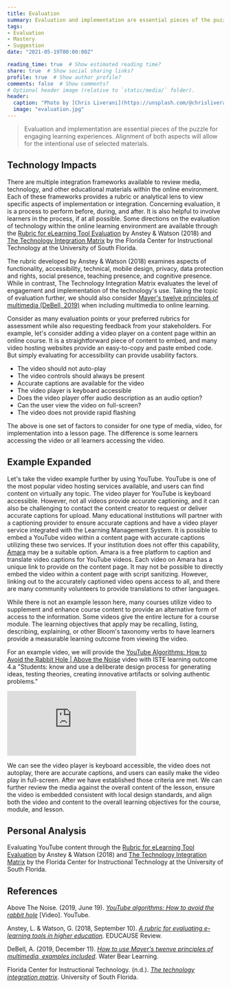 ```yaml
---
title: Evaluation
summary: Evaluation and implementation are essential pieces of the puzzle for engaging learning experiences. Alignment of both aspects will allow for the intentional use of selected materials.
tags:
- Evaluation
- Mastery
- Suggestion
date: "2021-05-19T00:00:00Z"

reading_time: true  # Show estimated reading time?
share: true  # Show social sharing links?
profile: true  # Show author profile?
comments: false  # Show comments?
# Optional header image (relative to `static/media/` folder).
header:
  caption: "Photo by [Chris Liverani](https://unsplash.com/@chrisliverani?utm_source=unsplash&amp;utm_medium=referral&amp;utm_content=creditCopyText) on [Unsplash](https://unsplash.com/s/photos/evaluation?utm_source=unsplash&amp;utm_medium=referral&amp;utm_content=creditCopyText)"
  image: "evaluation.jpg"
---
```

<!-- Two examples of robust tech evaluation tools are mentioned but there does not seem to be a direct connection between the instruments/tools and the example of technology. It would be helpful to see the tool applied to the technology. Suggest you reflect on your OWN experiences and use first person language as evidence. -->
> Evaluation and implementation are essential pieces of the puzzle for engaging learning experiences. Alignment of both aspects will allow for the intentional use of selected materials.

## Technology Impacts

There are multiple integration frameworks available to review media, technology, and other educational materials within the online environment. Each of these frameworks provides a rubric or analytical lens to view specific aspects of implementation or integration. Concerning evaluation, it is a process to perform before, during, and after. It is also helpful to involve learners in the process, if at all possible. Some directions on the evaluation of technology within the online learning environment are available through the [Rubric for eLearning Tool Evaluation](https://teaching.uwo.ca/pdf/elearning/Rubric-for-eLearning-Tool-Evaluation.pdf) by Anstey & Watson (2018) and [The Technology Integration Matrix](https://fcit.usf.edu/matrix) by the Florida Center for Instructional Technology at the University of South Florida.

The rubric developed by Anstey & Watson (2018) examines aspects of functionality, accessibility, technical, mobile design, privacy, data protection and rights, social presence, teaching presence, and cognitive presence. While in contrast, The Technology Integration Matrix evaluates the level of engagement and implementation of the technology's use. Taking the topic of evaluation further, we should also consider [Mayer's twelve principles of multimedia (DeBell, 2019)](https://waterbearlearning.com/mayers-principles-multimedia-learning/) when including multimedia to online learning.

Consider as many evaluation points or your preferred rubrics for assessment while also requesting feedback from your stakeholders. For example, let's consider adding a video player on a content page within an online course. It is a straightforward piece of content to embed, and many video hosting websites provide an easy-to-copy and paste embed code. But simply evaluating for accessibility can provide usability factors.

* The video should not auto-play
* The video controls should always be present
* Accurate captions are available for the video
* The video player is keyboard accessible
* Does the video player offer audio description as an audio option?
* Can the user view the video on full-screen?
* The video does not provide rapid flashing

The above is one set of factors to consider for one type of media, video, for implementation into a lesson page. The difference is some learners accessing the video or all learners accessing the video.

## Example Expanded

Let's take the video example further by using YouTube. YouTube is one of the most popular video hosting services available, and users can find content on virtually any topic. The video player for YouTube is keyboard accessible. However, not all videos provide accurate captioning, and it can also be challenging to contact the content creator to request or deliver accurate captions for upload. Many educational institutions will partner with a captioning provider to ensure accurate captions and have a video player service integrated with the Learning Management System. It is possible to embed a YouTube video within a content page with accurate captions utilizing these two services. If your institution does not offer this capability, [Amara](https://amara.org/) may be a suitable option. Amara is a free platform to caption and translate video captions for YouTube videos. Each video on Amara has a unique link to provide on the content page. It may not be possible to directly embed the video within a content page with script sanitizing. However, linking out to the accurately captioned video opens access to all, and there are many community volunteers to provide translations to other languages.

While there is not an example lesson here, many courses utilize video to supplement and enhance course content to provide an alternative form of access to the information. Some videos give the entire lecture for a course module. The learning objectives that apply may be recalling, listing, describing, explaining, or other Bloom's taxonomy verbs to have learners provide a measurable learning outcome from viewing the video.

For an example video, we will provide the [YouTube Algorithms: How to Avoid the Rabbit Hole | Above the Noise](https://florida.pbslearningmedia.org/resource/youtube-algorithms-above-the-noise/youtube-algorithms-above-the-noise/) video with ISTE learning outcome 4.a "Students: know and use a deliberate design process for generating ideas, testing theories, creating innovative artifacts or solving authentic problems."

<div class="embed-responsive embed-responsive-16by9 mb-3 mt-3"><iframe allowFullScreen="allowFullScreen" src="https://www.youtube.com/embed/CuFKYSSZtpo?ecver=1&amp;cc_load_policy=1&amp;iv_load_policy=3&amp;yt:stretch=16:9&amp;autohide=1&amp;" class="embed-responsive-item" allowtransparency="true" frameborder="0"></iframe></div>

We can see the video player is keyboard accessible, the video does not autoplay, there are accurate captions, and users can easily make the video play in full-screen. After we have established those criteria are met. We can further review the media against the overall content of the lesson, ensure the video is embedded consistent with local design standards, and align both the video and content to the overall learning objectives for the course, module, and lesson.

## Personal Analysis

Evaluating YouTube content through the [Rubric for eLearning Tool Evaluation](https://teaching.uwo.ca/pdf/elearning/Rubric-for-eLearning-Tool-Evaluation.pdf) by Anstey & Watson (2018) and [The Technology Integration Matrix](https://fcit.usf.edu/matrix) by the Florida Center for Instructional Technology at the University of South Florida.

## References

Above The Noise. (2019, June 19). *[YouTube algorithms: How to avoid the rabbit hole](https://www.youtube.com/watch?v=CuFKYSSZtpo)* [Video]. YouTube.

Anstey, L. & Watson, G. (2018, September 10). *[A rubric for evaluating e-learning tools in higher education](https://er.educause.edu/articles/2018/9/a-rubric-for-evaluating-e-learning-tools-in-higher-education)*. EDUCAUSE Review.

DeBell, A. (2019, December 11). *[How to use Mayer's twenve principles of multimedia, examples included](https://waterbearlearning.com/mayers-principles-multimedia-learning/)*. Water Bear Learning.

Florida Center for Instructional Technology. (n.d.). *[The technology integration matrix](https://fcit.usf.edu/matrix)*. University of South Florida.
